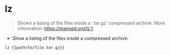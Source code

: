 # lz

> Shows a listing of the files inside a '.tar.gz' compressed archive.
> More information: <https://manned.org/lz.1>.

- Show a listing of the files inside a compressed archive:

`lz {{path/to/file.tar.gz}}`
